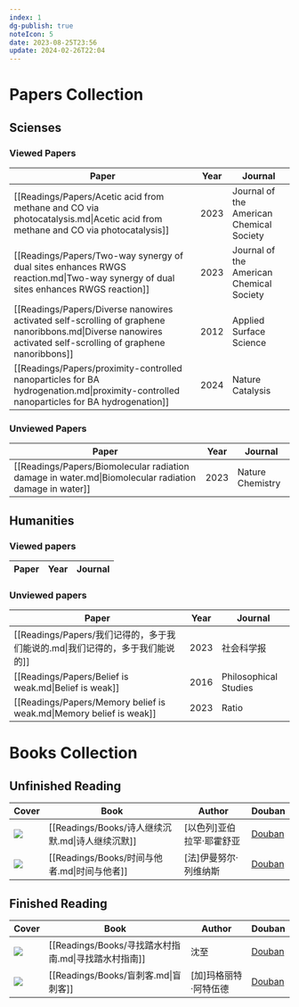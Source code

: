 ```yaml
---
index: 1
dg-publish: true
noteIcon: 5
date: 2023-08-25T23:56
update: 2024-02-26T22:04
---
```

# Papers Collection

## Scienses
### Viewed Papers
| Paper                                                                                                                                                         | Year | Journal                                  |
| ------------------------------------------------------------------------------------------------------------------------------------------------------------- | ---- | ---------------------------------------- |
| [[Readings/Papers/Acetic acid from methane and CO via photocatalysis.md\|Acetic acid from methane and CO via photocatalysis]]                                 | 2023 | Journal of the American Chemical Society |
| [[Readings/Papers/Two-way synergy of dual sites enhances RWGS reaction.md\|Two-way synergy of dual sites enhances RWGS reaction]]                             | 2023 | Journal of the American Chemical Society |
| [[Readings/Papers/Diverse nanowires activated self-scrolling of graphene nanoribbons.md\|Diverse nanowires activated self-scrolling of graphene nanoribbons]] | 2012 | Applied Surface Science                  |
| [[Readings/Papers/proximity-controlled nanoparticles for BA hydrogenation.md\|proximity-controlled nanoparticles for BA hydrogenation]]                       | 2024 | Nature Catalysis                         |


### Unviewed Papers
| Paper                                                                                                 | Year | Journal          |
| ----------------------------------------------------------------------------------------------------- | ---- | ---------------- |
| [[Readings/Papers/Biomolecular radiation damage in water.md\|Biomolecular radiation damage in water]] | 2023 | Nature Chemistry |


## Humanities
### Viewed papers
| Paper | Year | Journal |
| ----- | ---- | ------- |


### Unviewed papers
| Paper                                                               | Year | Journal               |
| ------------------------------------------------------------------- | ---- | --------------------- |
| [[Readings/Papers/我们记得的，多于我们能说的.md\|我们记得的，多于我们能说的]]                 | 2023 | 社会科学报                 |
| [[Readings/Papers/Belief is weak.md\|Belief is weak]]               | 2016 | Philosophical Studies |
| [[Readings/Papers/Memory belief is weak.md\|Memory belief is weak]] | 2023 | Ratio                 |


# Books Collection

## Unfinished Reading
| Cover                                                     | Book                                 | Author         | Douban                                              |
| --------------------------------------------------------- | ------------------------------------ | -------------- | --------------------------------------------------- |
| ![](https://cdn.freezing.cool/images/202402261313962.jpg) | [[Readings/Books/诗人继续沉默.md\|诗人继续沉默]] | [以色列]亚伯拉罕·耶霍舒亚 | [Douban](https://book.douban.com/subject/35552618/) |
| ![](https://cdn.freezing.cool/images/202402261326470.jpg) | [[Readings/Books/时间与他者.md\|时间与他者]]   | [法]伊曼努尔·列维纳斯   | [Douban](https://book.douban.com/subject/34940791/) |


## Finished Reading
| Cover                                                     | Book                                   | Author       | Douban                                              |
| --------------------------------------------------------- | -------------------------------------- | ------------ | --------------------------------------------------- |
| ![](https://cdn.freezing.cool/images/202402171426515.jpg) | [[Readings/Books/寻找踏水村指南.md\|寻找踏水村指南]] | 沈至           | [Douban](https://book.douban.com/subject/36527880/) |
| ![](https://cdn.freezing.cool/images/202402171426022.jpg) | [[Readings/Books/盲刺客.md\|盲刺客]]         | [加]玛格丽特·阿特伍德 | [Douban](https://book.douban.com/subject/26748179/) |


